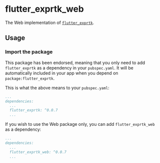 # flutter_exprtk_web

The Web implementation of [`flutter_exprtk`][1].

## Usage

### Import the package

This package has been endorsed, meaning that you only need to add `flutter_exprtk`
as a dependency in your `pubspec.yaml`. It will be automatically included in your app
when you depend on `package:flutter_exprtk`.

This is what the above means to your `pubspec.yaml`:

```yaml
...
dependencies:
  ...
  flutter_exprtk: ^0.0.7
  ...
```

If you wish to use the Web package only, you can add `flutter_exprtk_web` as a
dependency:

```yaml
...
dependencies:
  ...
  flutter_exprtk_web: ^0.0.7
  ...
```

[1]: ../flutter_exprtk